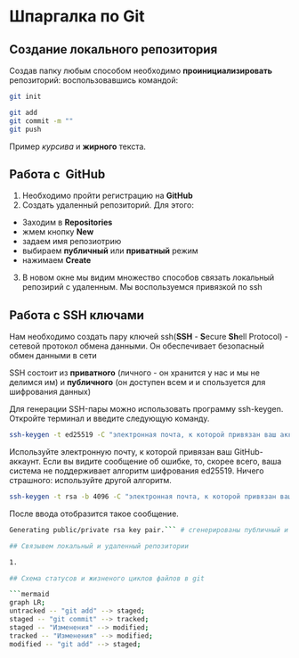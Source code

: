 # Шпаргалка по Git

## Cоздание локального репозитория

Создав папку любым способом  необходимо **проинициализировать** репозиторий:
воспользовавшись командой:

```bash
git init

git add
git commit -m ""
git push
``` 

Пример _курсива_ и **жирного** текста.

## Работа с  GitHub

1. Необходимо пройти регистрацию на **GitHub**
2. Создать удаленный репозиторий. Для этого:
- Заходим в __Repositories__
- жмем кнопку **New**
- задаем имя репозиотрию
- выбираем __публичный__ или __приватный__ режим
- нажимаем **Create**
3. В новом окне мы видим множество способов связать локальный репозирий с удаленным. Мы воспользуемся привязкой по ssh

## Работа с SSH ключами

Нам необходимо создать пару ключей ssh(**SSH** - **S**ecure **Sh**ell Protocol) - сетевой протокол обмена данными. Он обеспечивает безопасный обмен данными в сети

SSH состоит из **приватного** (личного - он хранится у нас и мы не делимся им) и **публичного** (он доступен всем и и спользуется для шифрования данных) 
  
Для генерации SSH-пары можно использовать программу ssh-keygen. Откройте терминал и введите следующую команду.
```BASH
ssh-keygen -t ed25519 -C "электронная почта, к которой привязан ваш аккаунт на GitHub" 
```   

 Используйте электронную почту, к которой привязан ваш GitHub-аккаунт.
    Если вы видите сообщение об ошибке, то, скорее всего, ваша система не поддерживает алгоритм шифрования ed25519. Ничего страшного: используйте другой алгоритм.

```BASH
ssh-keygen -t rsa -b 4096 -C "электронная почта, к которой привязан ваш аккаунт на GitHub" 
```  

 После ввода отобразится такое сообщение.
```BASH
Generating public/private rsa key pair.``` # сгенерированы публичный и приватный

## Связывем локальный и удаленный репозитории 

1. 

## Схема статусов и жизненого циклов файлов в git 

```mermaid
graph LR;
untracked -- "git add" --> staged;
staged -- "git commit" --> tracked;
staged -- "Изменения" --> modified;
tracked -- "Изменения" --> modified; 
modified -- "git add" --> staged;

```
